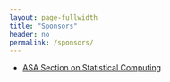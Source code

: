 ```yaml
---
layout: page-fullwidth
title: "Sponsors"
header: no
permalink: /sponsors/
---
```


+ [ASA Section on Statistical Computing](https://community.amstat.org/jointscsg-section/home)



